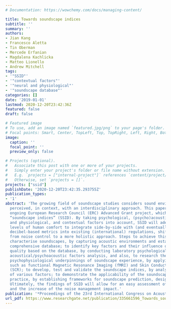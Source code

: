 ```yaml
---
# Documentation: https://wowchemy.com/docs/managing-content/

title: Towards soundscape indices
subtitle: ''
summary: ''
authors:
- Jian Kang
- Francesco Aletta
- Tin Oberman
- Mercede Erfanian
- Magdalena Kachlicka
- Matteo Lionello
- Andrew Mitchell
tags:
- '"SSID"'
- '"contextual factors"'
- '"neural and physiological"'
- '"soundscape database"'
categories: []
date: '2019-01-01'
lastmod: 2020-12-20T23:42:36Z
featured: false
draft: false

# Featured image
# To use, add an image named `featured.jpg/png` to your page's folder.
# Focal points: Smart, Center, TopLeft, Top, TopRight, Left, Right, BottomLeft, Bottom, BottomRight.
image:
  caption: ''
  focal_point: ''
  preview_only: false

# Projects (optional).
#   Associate this post with one or more of your projects.
#   Simply enter your project's folder or file name without extension.
#   E.g. `projects = ["internal-project"]` references `content/project/deep-learning/index.md`.
#   Otherwise, set `projects = []`.
projects: ["ssid"]
publishDate: '2020-12-20T23:42:35.293755Z'
publication_types:
- '1'
abstract: 'The growing field of soundscape studies considers sound environments as
  perceived, in context, with an interdisciplinary approach. This paper outlines an
  ongoing European Research Council (ERC) Advanced Grant project, which aims to establish
  “soundscape indices” (SSID). By taking psychological, (psycho)acoustical, neural
  and physiological, and contextual factors into account, SSID will adequately reflect
  levels of human comfort to integrate side-by-side with (and eventually replace)
  decibel-based metrics into existing (international) regulations, shifting the focus
  from noise control to a more holistic approach. Steps to achieve this include: to
  characterise soundscapes, by capturing acoustic environments and establishing a
  comprehensive database; to identify key factors and their influence on soundscape
  quality based on the database, by conducting laboratory psychological evaluations,
  acoustical/psychoacoustic factors analysis, and also, to research the neural and
  psychophysiological underpinnings of soundscape experience, by applying techniques
  such as functional Magnetic Resonance Imaging (fMRI) and Skin Conductance Response
  (SCR); to develop, test and validate the soundscape indices, by analysing the influences
  of various factors; to demonstrate the applicability of the soundscape indices in
  practice, by establishing frameworks for soundscape prediction, design, and standardisation.
  Ultimately, the findings of SSID will allow for an easy assessment of public spaces
  and the increase of the noise management impact.'
publication: '*Proceedings of the 23rd International Congress on Acoustics*'
url_pdf: https://www.researchgate.net/publication/335661596_Towards_soundscape_indices
---
```

